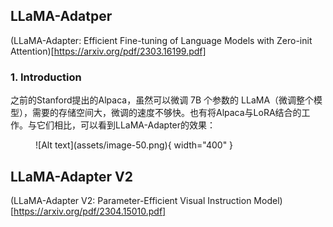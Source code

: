 ## LLaMA-Adatper
(LLaMA-Adapter: Efficient Fine-tuning of Language Models with Zero-init Attention)[https://arxiv.org/pdf/2303.16199.pdf]
### 1. Introduction
之前的Stanford提出的Alpaca，虽然可以微调 7B 个参数的 LLaMA（微调整个模型），需要的存储空间大，微调的速度不够快。也有将Alpaca与LoRA结合的工作。与它们相比，可以看到LLaMA-Adapter的效果：

<figure markdown>
  ![Alt text](assets/image-50.png){ width="400" }
</figure>




## LLaMA-Adapter V2
(LLaMA-Adapter V2: Parameter-Efficient Visual Instruction Model)[https://arxiv.org/pdf/2304.15010.pdf]